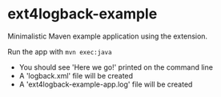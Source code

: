 # ext4logback-example
Minimalistic Maven example application using the extension.

Run the app with ```mvn exec:java```

* You should see 'Here we go!' printed on the command line
* A 'logback.xml' file will be created
* A 'ext4logback-example-app.log' file will be created
